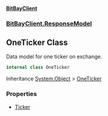 #### [BitBayClient](./index.md 'index')
### [BitBayClient.ResponseModel](./BitBayClient-ResponseModel.md 'BitBayClient.ResponseModel')
## OneTicker Class
Data model for one ticker on exchange.  
```csharp
internal class OneTicker
```
Inheritance [System.Object](https://docs.microsoft.com/en-us/dotnet/api/System.Object 'System.Object') &gt; [OneTicker](./BitBayClient-ResponseModel-OneTicker.md 'BitBayClient.ResponseModel.OneTicker')  
### Properties
- [Ticker](./BitBayClient-ResponseModel-OneTicker-Ticker.md 'BitBayClient.ResponseModel.OneTicker.Ticker')
